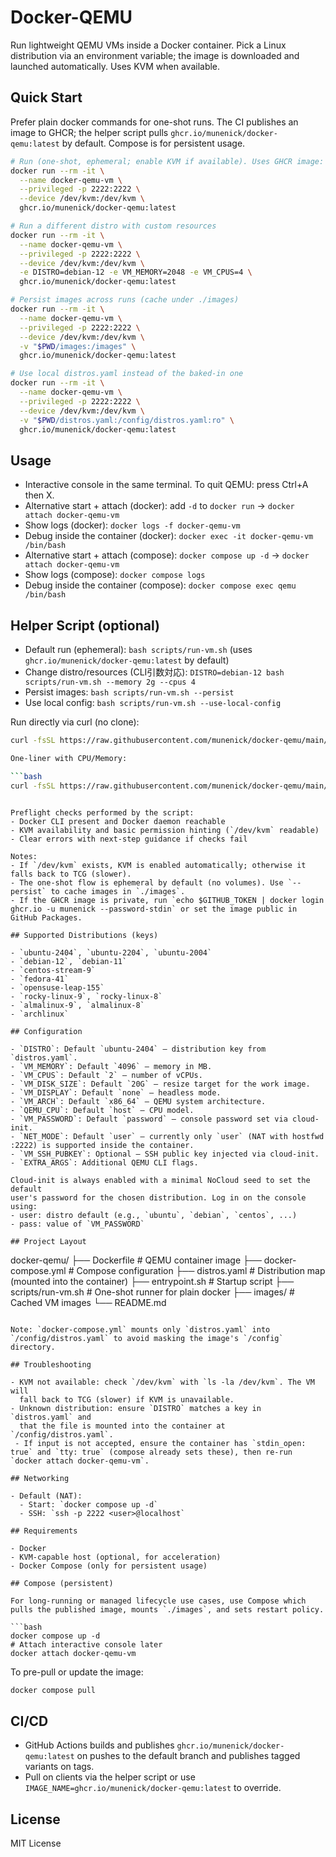 # Docker-QEMU

Run lightweight QEMU VMs inside a Docker container. Pick a Linux
distribution via an environment variable; the image is downloaded and
launched automatically. Uses KVM when available.

## Quick Start

Prefer plain docker commands for one-shot runs. The CI publishes an image to GHCR; the helper script pulls `ghcr.io/munenick/docker-qemu:latest` by default. Compose is for persistent usage.

```bash
# Run (one-shot, ephemeral; enable KVM if available). Uses GHCR image: ghcr.io/munenick/docker-qemu:latest
docker run --rm -it \
  --name docker-qemu-vm \
  --privileged -p 2222:2222 \
  --device /dev/kvm:/dev/kvm \
  ghcr.io/munenick/docker-qemu:latest

# Run a different distro with custom resources
docker run --rm -it \
  --name docker-qemu-vm \
  --privileged -p 2222:2222 \
  --device /dev/kvm:/dev/kvm \
  -e DISTRO=debian-12 -e VM_MEMORY=2048 -e VM_CPUS=4 \
  ghcr.io/munenick/docker-qemu:latest

# Persist images across runs (cache under ./images)
docker run --rm -it \
  --name docker-qemu-vm \
  --privileged -p 2222:2222 \
  --device /dev/kvm:/dev/kvm \
  -v "$PWD/images:/images" \
  ghcr.io/munenick/docker-qemu:latest

# Use local distros.yaml instead of the baked-in one
docker run --rm -it \
  --name docker-qemu-vm \
  --privileged -p 2222:2222 \
  --device /dev/kvm:/dev/kvm \
  -v "$PWD/distros.yaml:/config/distros.yaml:ro" \
  ghcr.io/munenick/docker-qemu:latest
```

## Usage

- Interactive console in the same terminal. To quit QEMU: press Ctrl+A then X.
- Alternative start + attach (docker): add `-d` to `docker run` → `docker attach docker-qemu-vm`
- Show logs (docker): `docker logs -f docker-qemu-vm`
- Debug inside the container (docker): `docker exec -it docker-qemu-vm /bin/bash`
- Alternative start + attach (compose): `docker compose up -d` → `docker attach docker-qemu-vm`
- Show logs (compose): `docker compose logs`
- Debug inside the container (compose): `docker compose exec qemu /bin/bash`

## Helper Script (optional)

- Default run (ephemeral): `bash scripts/run-vm.sh` (uses `ghcr.io/munenick/docker-qemu:latest` by default)
- Change distro/resources (CLI引数対応): `DISTRO=debian-12 bash scripts/run-vm.sh --memory 2g --cpus 4`
- Persist images: `bash scripts/run-vm.sh --persist`
- Use local config: `bash scripts/run-vm.sh --use-local-config`
  

Run directly via curl (no clone):

```bash
curl -fsSL https://raw.githubusercontent.com/munenick/docker-qemu/main/scripts/run-vm.sh | bash

One-liner with CPU/Memory:

```bash
curl -fsSL https://raw.githubusercontent.com/munenick/docker-qemu/main/scripts/run-vm.sh | bash -s -- --memory 2g --cpus 4
```
```

Preflight checks performed by the script:
- Docker CLI present and Docker daemon reachable
- KVM availability and basic permission hinting (`/dev/kvm` readable)
- Clear errors with next-step guidance if checks fail

Notes:
- If `/dev/kvm` exists, KVM is enabled automatically; otherwise it falls back to TCG (slower).
- The one-shot flow is ephemeral by default (no volumes). Use `--persist` to cache images in `./images`.
- If the GHCR image is private, run `echo $GITHUB_TOKEN | docker login ghcr.io -u munenick --password-stdin` or set the image public in GitHub Packages.

## Supported Distributions (keys)

- `ubuntu-2404`, `ubuntu-2204`, `ubuntu-2004`
- `debian-12`, `debian-11`
- `centos-stream-9`
- `fedora-41`
- `opensuse-leap-155`
- `rocky-linux-9`, `rocky-linux-8`
- `almalinux-9`, `almalinux-8`
- `archlinux`

## Configuration

- `DISTRO`: Default `ubuntu-2404` — distribution key from `distros.yaml`.
- `VM_MEMORY`: Default `4096` — memory in MB.
- `VM_CPUS`: Default `2` — number of vCPUs.
- `VM_DISK_SIZE`: Default `20G` — resize target for the work image.
- `VM_DISPLAY`: Default `none` — headless mode.
- `VM_ARCH`: Default `x86_64` — QEMU system architecture.
- `QEMU_CPU`: Default `host` — CPU model.
- `VM_PASSWORD`: Default `password` — console password set via cloud-init.
- `NET_MODE`: Default `user` — currently only `user` (NAT with hostfwd :2222) is supported inside the container.
- `VM_SSH_PUBKEY`: Optional — SSH public key injected via cloud-init.
- `EXTRA_ARGS`: Additional QEMU CLI flags.

Cloud-init is always enabled with a minimal NoCloud seed to set the default
user's password for the chosen distribution. Log in on the console using:
- user: distro default (e.g., `ubuntu`, `debian`, `centos`, ...)
- pass: value of `VM_PASSWORD`

## Project Layout

```
docker-qemu/
├── Dockerfile          # QEMU container image
├── docker-compose.yml  # Compose configuration
├── distros.yaml        # Distribution map (mounted into the container)
├── entrypoint.sh       # Startup script
├── scripts/run-vm.sh   # One-shot runner for plain docker
├── images/             # Cached VM images
└── README.md
```

Note: `docker-compose.yml` mounts only `distros.yaml` into
`/config/distros.yaml` to avoid masking the image's `/config` directory.

## Troubleshooting

- KVM not available: check `/dev/kvm` with `ls -la /dev/kvm`. The VM will
  fall back to TCG (slower) if KVM is unavailable.
- Unknown distribution: ensure `DISTRO` matches a key in `distros.yaml` and
  that the file is mounted into the container at `/config/distros.yaml`.
 - If input is not accepted, ensure the container has `stdin_open: true` and `tty: true` (compose already sets these), then re-run `docker attach docker-qemu-vm`.

## Networking

- Default (NAT):
  - Start: `docker compose up -d`
  - SSH: `ssh -p 2222 <user>@localhost`

## Requirements

- Docker
- KVM-capable host (optional, for acceleration)
- Docker Compose (only for persistent usage)

## Compose (persistent)

For long-running or managed lifecycle use cases, use Compose which pulls the published image, mounts `./images`, and sets restart policy.

```bash
docker compose up -d
# Attach interactive console later
docker attach docker-qemu-vm
```

To pre-pull or update the image:

```bash
docker compose pull
```

## CI/CD

- GitHub Actions builds and publishes `ghcr.io/munenick/docker-qemu:latest` on pushes to the default branch and publishes tagged variants on tags.
- Pull on clients via the helper script or use `IMAGE_NAME=ghcr.io/munenick/docker-qemu:latest` to override.

## License

MIT License
